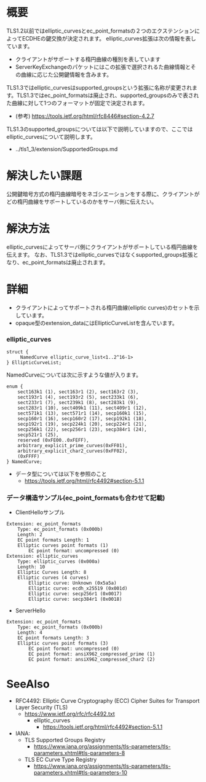 # 概要
TLS1.2以前ではelliptic_curvesとec_point_formatsの２つのエクステンションによってECDHEの鍵交換が決定されます。
elliptic_curves拡張は次の情報を表しています。
- クライアントがサポートする楕円曲線の種別を表しています
- ServerKeyExchangeのパケットにはこの拡張で選択されるた曲線情報とその曲線に応じた公開鍵情報を含みます。

TLS1.3ではelliptic_curvesはsupported_groupsという拡張に名称が変更されます。TLS1.3ではec_point_formatsは廃止され、supported_groupsのみで表された曲線に対して1つのフォーマットが固定で決定されます。
- (参考) https://tools.ietf.org/html/rfc8446#section-4.2.7

TLS1.3のsupported_groupsについては以下で説明していますので、ここではelliptic_curvesについて説明します。
- ../tls1_3/extension/SupportedGroups.md 

# 解決したい課題
公開鍵暗号方式の楕円曲線暗号をネゴシエーションをする際に、クライアントがどの楕円曲線をサポートしているのかをサーバ側に伝えたい。

# 解決方法
elliptic_curvesによってサーバ側にクライアントがサポートしている楕円曲線を伝えます。
なお、TLS1.3ではelliptic_curvesではなくsupported_groups拡張となり、ec_point_formatsは廃止されます。

# 詳細
- クライアントによってサポートされる楕円曲線(elliptic curves)のセットを示しています。 
- opaque型のextension_dataにはEllipticCurveListを含んでいます。

### elliptic_curves
```
struct {
     NamedCurve elliptic_curve_list<1..2^16-1>
} EllipticCurveList;
```

NamedCurveについては次に示すような値が入ります。
```
enum {
    sect163k1 (1), sect163r1 (2), sect163r2 (3),
    sect193r1 (4), sect193r2 (5), sect233k1 (6),
    sect233r1 (7), sect239k1 (8), sect283k1 (9),
    sect283r1 (10), sect409k1 (11), sect409r1 (12),
    sect571k1 (13), sect571r1 (14), secp160k1 (15),
    secp160r1 (16), secp160r2 (17), secp192k1 (18),
    secp192r1 (19), secp224k1 (20), secp224r1 (21),
    secp256k1 (22), secp256r1 (23), secp384r1 (24),
    secp521r1 (25),
    reserved (0xFE00..0xFEFF),
    arbitrary_explicit_prime_curves(0xFF01),
    arbitrary_explicit_char2_curves(0xFF02),
    (0xFFFF)
} NamedCurve;
```

- データ型については以下を参照のこと
  - https://tools.ietf.org/html/rfc4492#section-5.1.1

### データ構造サンプル(ec_point_formatsも合わせて記載)

- ClientHelloサンプル
```
Extension: ec_point_formats
    Type: ec_point_formats (0x000b)
    Length: 2
    EC point formats Length: 1
    Elliptic curves point formats (1)
        EC point format: uncompressed (0)
Extension: elliptic_curves
    Type: elliptic_curves (0x000a)
    Length: 10
    Elliptic Curves Length: 8
    Elliptic curves (4 curves)
        Elliptic curve: Unknown (0x5a5a)
        Elliptic curve: ecdh_x25519 (0x001d)
        Elliptic curve: secp256r1 (0x0017)
        Elliptic curve: secp384r1 (0x0018)
```
- ServerHello
```
Extension: ec_point_formats
    Type: ec_point_formats (0x000b)
    Length: 4
    EC point formats Length: 3
    Elliptic curves point formats (3)
        EC point format: uncompressed (0)
        EC point format: ansiX962_compressed_prime (1)
        EC point format: ansiX962_compressed_char2 (2)
```

# SeeAlso
- RFC4492: Elliptic Curve Cryptography (ECC) Cipher Suites for Transport Layer Security (TLS)
  - https://www.ietf.org/rfc/rfc4492.txt
    - elliptic_curves
      - https://tools.ietf.org/html/rfc4492#section-5.1.1
- IANA:
  - TLS Supported Groups Registry
    - https://www.iana.org/assignments/tls-parameters/tls-parameters.xhtml#tls-parameters-8
  - TLS EC Curve Type Registry
    - https://www.iana.org/assignments/tls-parameters/tls-parameters.xhtml#tls-parameters-10
